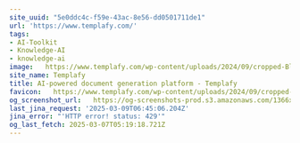 ```yaml
---
site_uuid: "5e0ddc4c-f59e-43ac-8e56-dd0501711de1"
url: 'https://www.templafy.com/'
tags:
- AI-Toolkit
- Knowledge-AI
- knowledge-ai
image:   https://www.templafy.com/wp-content/uploads/2024/09/cropped-Blog_Header_New-brand.png
site_name: Templafy
title: AI-powered document generation platform - Templafy
favicon:   https://www.templafy.com/wp-content/uploads/2024/09/cropped-templafy_favicon-300x300-1-300x300.png
og_screenshot_url:   https://og-screenshots-prod.s3.amazonaws.com/1366x768/80/false/0bb4490ec54c70e394aa9bbbda94a77280eccfd8cc2fee8a1d458137801b867e.jpeg
last_jina_request: '2025-03-09T06:45:06.204Z'
jina_error: "'HTTP error! status: 429'"
og_last_fetch: 2025-03-07T05:19:18.721Z
---
```


